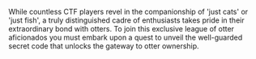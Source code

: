 While countless CTF players revel in the companionship of 'just cats' or 'just fish', a truly distinguished cadre of enthusiasts takes pride in their extraordinary bond with otters. To join this exclusive league of otter aficionados you must embark upon a quest to unveil the well-guarded secret code that unlocks the gateway to otter ownership.
